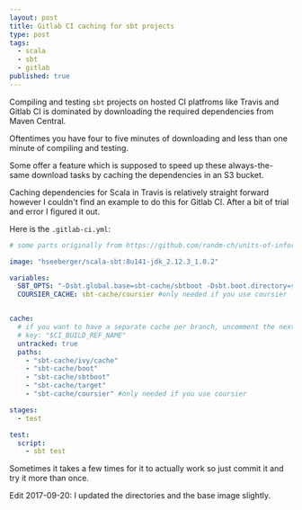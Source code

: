 ```yaml
---
layout: post
title: Gitlab CI caching for sbt projects
type: post
tags:
  - scala
  - sbt
  - gitlab
published: true
---
```


Compiling and testing `sbt` projects on hosted CI platfroms like Travis and Gitlab CI is dominated by downloading
the required dependencies from Maven Central.

Oftentimes you have four to five minutes of downloading and less than one minute of compiling and testing.

Some offer a feature which is supposed to speed up these always-the-same download tasks by caching
the dependencies in an S3 bucket.

Caching dependencies for Scala in Travis is relatively straight forward however I couldn't find an example
to do this for Gitlab CI. After a bit of trial and error I figured it out.

Here is the `.gitlab-ci.yml`:

```yaml
# some parts originally from https://github.com/randm-ch/units-of-information/blob/master/.gitlab-ci.yml

image: "hseeberger/scala-sbt:8u141-jdk_2.12.3_1.0.2"

variables:
  SBT_OPTS: "-Dsbt.global.base=sbt-cache/sbtboot -Dsbt.boot.directory=sbt-cache/boot -Dsbt.ivy.home=sbt-cache/ivy"
  COURSIER_CACHE: sbt-cache/coursier #only needed if you use coursier


cache:
  # if you want to have a separate cache per branch, uncomment the next line
  # key: "$CI_BUILD_REF_NAME"
  untracked: true
  paths:
    - "sbt-cache/ivy/cache"
    - "sbt-cache/boot"
    - "sbt-cache/sbtboot"
    - "sbt-cache/target"
    - "sbt-cache/coursier" #only needed if you use coursier

stages:
  - test

test:
  script:
    - sbt test
```

Sometimes it takes a few times for it to actually work so just commit it and try it more than once.

Edit 2017-09-20: I updated the directories and the base image slightly.
